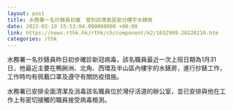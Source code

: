 ```yaml
---
layout: post
title: 水務署一名抄錶員初確　曾到訪港島區部分樓宇水錶房
date: 2022-02-10 15:53:04.000000000 +08:00
link: https://news.rthk.hk/rthk/ch/component/k2/1632969-20220210.htm
categories: rthk
---
```


水務署一名抄錶員昨日初步確診新冠病毒，該名職員最近一次上班日期為1月31日，他最近主要在鴨脷洲、北角、西環及半山區內樓宇的水錶房，進行抄錶工作，工作時均有佩戴口罩及遵守有關防疫措施。

水務署已安排全面清潔及消毒該名職員位於灣仔活道的辦公室，並已安排與他在工作上有密切接觸的職員接受病毒檢測。
